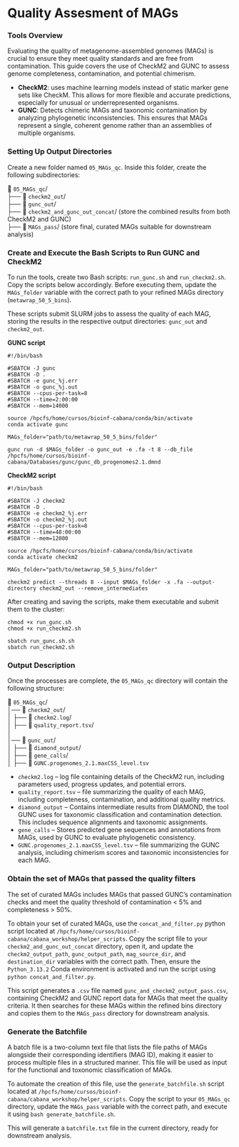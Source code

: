 # Quality Assesment of MAGs

### Tools Overview

Evaluating the quality of metagenome-assembled genomes (MAGs) is crucial to ensure they meet quality standards and are free from contamination. This guide covers the use of CheckM2 and GUNC to assess genome completeness, contamination, and potential chimerism.

- **CheckM2**: uses machine learning models instead of static marker gene sets like CheckM. This allows for more flexible and accurate predictions, especially for unusual or underrepresented organisms.
- **GUNC**: Detects chimeric MAGs and taxonomic contamination by analyzing phylogenetic inconsistencies. This ensures that MAGs represent a single, coherent genome rather than an assemblies of multiple organisms.

### Setting Up Output Directories

Create a new folder named `05_MAGs_qc`. Inside this folder, create the following subdirectories:

📂 `05_MAGs_qc`/ <br>
├── 📁 `checkm2_out`/ <br>
├── 📁 `gunc_out`/ <br>
├── 📁 `checkm2_and_gunc_out_concat`/ (store the combined results from both CheckM2 and GUNC) <br>
├── 📁 `MAGs_pass`/ (store final, curated MAGs suitable for downstream analysis)

### Create and Execute the Bash Scripts to Run GUNC and CheckM2 

To run the tools, create two Bash scripts: `run_gunc.sh` and `run_checkm2.sh`. Copy the scripts below accordingly. Before executing them, update the `MAGs_folder` variable with the correct path to your refined MAGs directory (`metawrap_50_5_bins`).

These scripts submit SLURM jobs to assess the quality of each MAG, storing the results in the respective output directories: `gunc_out` and `checkm2_out`.

**GUNC script**
```
#!/bin/bash

#SBATCH -J gunc
#SBATCH -D .
#SBATCH -e gunc_%j.err
#SBATCH -o gunc_%j.out
#SBATCH --cpus-per-task=8
#SBATCH --time=2:00:00	
#SBATCH --mem=14000	

source /hpcfs/home/cursos/bioinf-cabana/conda/bin/activate
conda activate gunc

MAGs_folder="path/to/metawrap_50_5_bins/folder"

gunc run -d $MAGs_folder -o gunc_out -e .fa -t 8 --db_file /hpcfs/home/cursos/bioinf-cabana/Databases/gunc/gunc_db_progenomes2.1.dmnd
```

**CheckM2 script**
```
#!/bin/bash

#SBATCH -J checkm2
#SBATCH -D .
#SBATCH -e checkm2_%j.err
#SBATCH -o checkm2_%j.out
#SBATCH --cpus-per-task=8
#SBATCH --time=48:00:00	
#SBATCH --mem=12000	

source /hpcfs/home/cursos/bioinf-cabana/conda/bin/activate
conda activate checkm2

MAGs_folder="path/to/metawrap_50_5_bins/folder"

checkm2 predict --threads 8 --input $MAGs_folder -x .fa --output-directory checkm2_out --remove_intermediates
```

After creating and saving the scripts, make them executable and submit them to the cluster:

```
chmod +x run_gunc.sh
chmod +x run_checkm2.sh

sbatch run_gunc.sh.sh
sbatch run_checkm2.sh
```

### Output Description

Once the processes are complete, the `05_MAGs_qc` directory will contain the following structure:

📂 `05_MAGs_qc`/ <br>
│── 📂 `checkm2_out`/ <br>
│   ├── 📄 `checkm2.log`/ <br>
│   ├── 📄 `quality_report.tsv`/ <br>
│ <br>
│── 📂 `gunc_out`/ <br>
│   ├── 📂 `diamond_output`/ <br>
│   ├── 📂 `gene_calls`/ <br>
│   ├── 📄 `GUNC.progenomes_2.1.maxCSS_level.tsv` <br>


- `checkm2.log` – log file containing details of the CheckM2 run, including parameters used, progress updates, and potential errors.
- `quality_report.tsv` – file summarizing the quality of each MAG, including completeness, contamination, and additional quality metrics.
- `diamond_output` – Contains intermediate results from DIAMOND, the tool GUNC uses for taxonomic classification and contamination detection. This includes sequence alignments and taxonomic assignments.
- `gene_calls` – Stores predicted gene sequences and annotations from MAGs, used by GUNC to evaluate phylogenetic consistency.
- `GUNC.progenomes_2.1.maxCSS_level.tsv` – file summarizing the GUNC analysis, including chimerism scores and taxonomic inconsistencies for each MAG.

### Obtain the set of MAGs that passed the quality filters

The set of curated MAGs includes MAGs that passed GUNC’s contamination checks and meet the quality threshold of contamination < 5% and completeness > 50%.

To obtain your set of curated MAGs, use the `concat_and_filter.py` python script located at `/hpcfs/home/cursos/bioinf-cabana/cabana_workshop/helper_scripts`. Copy the script file to your `checkm2_and_gunc_out_concat` directory, open it, and update the `checkm2_output_path`,  `gunc_output_path`, `mag_source_dir`, and `destination_dir` variables with the correct path. Then, ensure the `Python_3.13.2` Conda environment is activated and run the script using `python concat_and_filter.py`.

This script generates a `.csv` file named `gunc_and_checkm2_output_pass.csv`, containing CheckM2 and GUNC report data for MAGs that meet the quality criteria. It then searches for these MAGs within the refined bins directory and copies them to the `MAGs_pass` directory for downstream analysis.

### Generate the Batchfile

A batch file is a two-column text file that lists the file paths of MAGs alongside their corresponding identifiers (MAG ID), making it easier to process multiple files in a structured manner. This file will be used as input for the functional and toxonomic classification of MAGs.

To automate the creation of this file, use the `generate_batchfile.sh` script located at `/hpcfs/home/cursos/bioinf-cabana/cabana_workshop/helper_scripts`. Copy the script to your `05_MAGs_qc` directory, update the `MAGs_pass` variable with the correct path, and execute it using `bash generate_batchfile.sh`.

This will generate a `batchfile.txt` file in the current directory, ready for downstream analysis.
